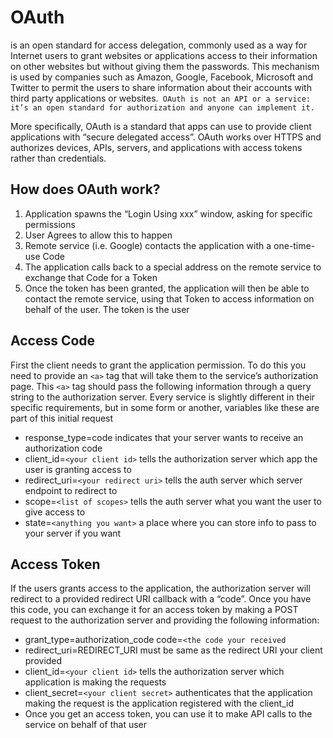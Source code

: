 # OAuth
 is an open standard for access delegation, commonly used as a way for Internet users to grant websites or applications access to their information on other websites but without giving them the passwords. This mechanism is used by companies such as Amazon, Google, Facebook, Microsoft and Twitter to permit the users to share information about their accounts with third party applications or websites.` OAuth is not an API or a service: it’s an open standard for authorization and anyone can implement it.`

More specifically, OAuth is a standard that apps can use to provide client applications with “secure delegated access”. OAuth works over HTTPS and authorizes devices, APIs, servers, and applications with access tokens rather than credentials.

##  How does OAuth work?

1. Application spawns the “Login Using xxx” window, asking for specific permissions
2. User Agrees to allow this to happen
3. Remote service (i.e. Google) contacts the application with a one-time-use Code
4. The application calls back to a special address on the remote service to exchange that Code for a Token
5. Once the token has been granted, the application will then be able to contact the remote service, using that Token to access information on behalf of the user. The token is the user

## Access Code
First the client needs to grant the application permission. To do this you need to provide an `<a>` tag that will take them to the service’s authorization page. This `<a>` tag should pass the following information through a query string to the authorization server. Every service is slightly different in their specific requirements, but in some form or another, variables like these are part of this initial request

* response_type=code indicates that your server wants to receive an authorization code
* client_id=`<your client id>` tells the authorization server which app the user is granting access to
* redirect_uri=`<your redirect uri>` tells the auth server which server endpoint to redirect to
* scope=`<list of scopes>` tells the auth server what you want the user to give access to
* state=`<anything you want>` a place where you can store info to pass to your server if you want

## Access Token
If the users grants access to the application, the authorization server will redirect to a provided redirect URI callback with a “code”. Once you have this code, you can exchange it for an access token by making a POST request to the authorization server and providing the following information:

* grant_type=authorization_code
code=`<the code your received`
* redirect_uri=REDIRECT_URI must be same as the redirect URI your client provided
* client_id=`<your client id>` tells the authorization server which application is making the requests
* client_secret=`<your client secret>` authenticates that the application making the request is the application registered with the client_id
* Once you get an access token, you can use it to make API calls to the service on behalf of that user